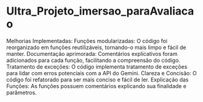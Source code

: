 # Ultra_Projeto_imersao_paraAvaliacao
Melhorias Implementadas:
Funções modularizadas: O código foi reorganizado em funções reutilizáveis, tornando-o mais limpo e fácil de manter.
Documentação aprimorada: Comentários explicativos foram adicionados para cada função, facilitando a compreensão do código.
Tratamento de exceções: O código implementa tratamento de exceções para lidar com erros potenciais com a API do Gemini.
Clareza e Concisão: O código foi refatorado para ser mais conciso e fácil de ler.
Explicação das Funções: As funções possuem comentários explicando sua finalidade e parâmetros.

